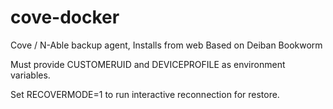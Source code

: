 # cove-docker
Cove / N-Able backup agent, Installs from web
Based on Deiban Bookworm

Must provide CUSTOMERUID and DEVICEPROFILE as environment variables. 

Set RECOVERMODE=1 to run interactive reconnection for restore.
